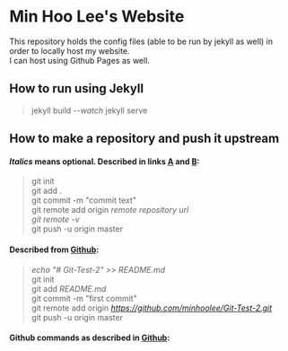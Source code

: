 # Min Hoo Lee's Website
This repository holds the config files (able to be run by jekyll as well) in order to locally host my website.  
I can host using Github Pages as well.

## How to run using Jekyll
> jekyll build _--watch_
jekyll serve

## How to make a repository and push it upstream
#### _Italics_ means optional. Described in links [A](http://stackoverflow.com/questions/1960799/using-git-and-dropbox-together-effectively) and [B](http://stackoverflow.com/questions/19312622/git-push-vs-git-push-origin-branchname):
> git init  
git add .  
git commit -m "commit text"  
git remote add origin _remote repository url_  
_git remote -v_  
git push -u origin master

#### Described from [Github](https://help.github.com/articles/adding-an-existing-project-to-github-using-the-command-line/): 
> _echo "# Git-Test-2" >> README.md_  
git init  
git add _README.md_  
git commit -m "first commit"  
git remote add origin _https://github.com/minhoolee/Git-Test-2.git_  
git push -u origin master

#### Github commands as described in [Github](https://github.com/WebDevStudios/CLI-Cheat-Sheet/blob/master/git-commands.md):
